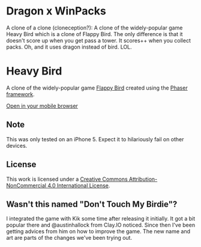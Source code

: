 # Dragon x WinPacks
A clone of a clone (cloneception?): A clone of the widely-popular game Heavy Bird which is a clone of Flappy Bird. The only difference is that it doesn't score up when you get pass a tower. It scores++ when you collect packs. Oh, and it uses dragon instead of bird. LOL.

# Heavy Bird

A clone of the widely-popular game [Flappy Bird](http://en.wikipedia.org/wiki/Flappy_Bird) created using the [Phaser framework](http://phaser.io/).

[Open in your mobile browser](http://marksteve.com/dtmb)

## Note

This was only tested on an iPhone 5. Expect it to hilariously fail on other devices.

## License

This work is licensed under a [Creative Commons Attribution-NonCommercial 4.0 International License](http://creativecommons.org/licenses/by-nc/4.0/).


## Wasn't this named "Don't Touch My Birdie"?

I integrated the game with Kik some time after releasing it initially. It got a bit popular there and @austinhallock from Clay.IO noticed. Since then I've been getting advices from him on how to improve the game. The new name and art are parts of the changes we've been trying out.
